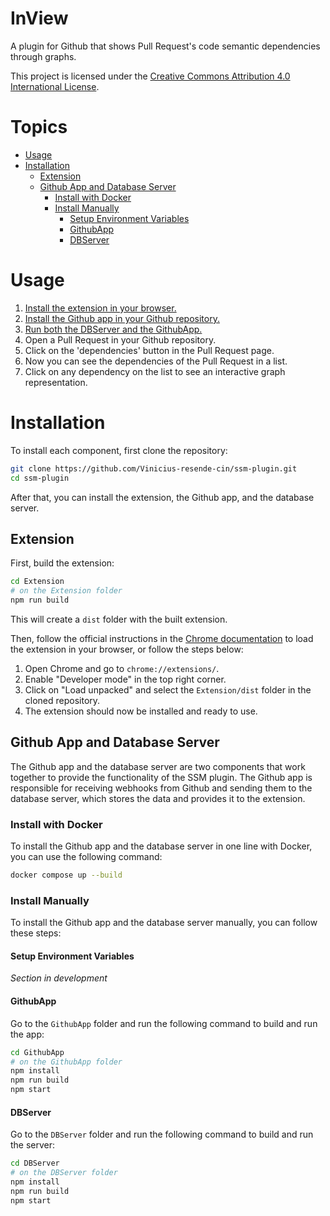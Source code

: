 # InView

A plugin for Github that shows Pull Request's code semantic dependencies through graphs.

This project is licensed under the [Creative Commons Attribution 4.0 International License](https://creativecommons.org/licenses/by/4.0/).

# Topics

- [Usage](#usage)
- [Installation](#installation)
  - [Extension](#extension)
  - [Github App and Database Server](#github-app-and-database-server)
    - [Install with Docker](#install-with-docker)
    - [Install Manually](#install-manually)
      - [Setup Environment Variables](#setup-environment-variables)
      - [GithubApp](#githubapp)
      - [DBServer](#dbserver)

# Usage

1. [Install the extension in your browser.](#extension)
2. [Install the Github app in your Github repository.](#githubapp)
3. [Run both the DBServer and the GithubApp.](#githubapp-and-database-server)
4. Open a Pull Request in your Github repository.
5. Click on the 'dependencies' button in the Pull Request page.
6. Now you can see the dependencies of the Pull Request in a list.
7. Click on any dependency on the list to see an interactive graph representation.

# Installation

To install each component, first clone the repository:

```bash
git clone https://github.com/Vinicius-resende-cin/ssm-plugin.git
cd ssm-plugin
```

After that, you can install the extension, the Github app, and the database server.

## Extension

First, build the extension:

```bash
cd Extension
# on the Extension folder
npm run build
```

This will create a `dist` folder with the built extension.

Then, follow the official instructions in the [Chrome documentation](https://developer.chrome.com/docs/extensions/mv3/getstarted/development-basics/#load-unpacked) to load the extension in your browser, or follow the steps below:

1. Open Chrome and go to `chrome://extensions/`.
2. Enable "Developer mode" in the top right corner.
3. Click on "Load unpacked" and select the `Extension/dist` folder in the cloned repository.
4. The extension should now be installed and ready to use.

## Github App and Database Server

The Github app and the database server are two components that work together to provide the functionality of the SSM plugin. The Github app is responsible for receiving webhooks from Github and sending them to the database server, which stores the data and provides it to the extension.

### Install with Docker

To install the Github app and the database server in one line with Docker, you can use the following command:

```bash
docker compose up --build
```

### Install Manually

To install the Github app and the database server manually, you can follow these steps:

#### Setup Environment Variables

_Section in development_

#### GithubApp

Go to the `GithubApp` folder and run the following command to build and run the app:

```bash
cd GithubApp
# on the GithubApp folder
npm install
npm run build
npm start
```

#### DBServer

Go to the `DBServer` folder and run the following command to build and run the server:

```bash
cd DBServer
# on the DBServer folder
npm install
npm run build
npm start
```
